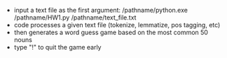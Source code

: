 - input a text file as the first argument: /pathname/python.exe /pathname/HW1.py /pathname/text_file.txt
- code processes a given text file (tokenize, lemmatize, pos tagging, etc) 
- then generates a word guess game based on the most common 50 nouns
- type "!" to quit the game early
